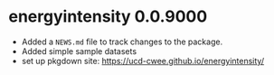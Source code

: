 # energyintensity 0.0.9000

* Added a `NEWS.md` file to track changes to the package.
* Added simple sample datasets
* set up pkgdown site: https://ucd-cwee.github.io/energyintensity/
